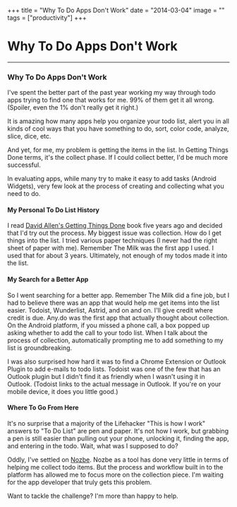 +++
title = "Why To Do Apps Don't Work"
date = "2014-03-04"
image = ""
tags = ["productivity"]
+++

# Why To Do Apps Don't Work
---- 
### Why To Do Apps Don't Work
I've spent the better part of the past year working my way through todo apps trying to find one that works for me. 99% of them get it all wrong. (Spoiler, even the 1% don't really get it right.)

It is amazing how many apps help you organize your todo list, alert you in all kinds of cool ways that you have something to do, sort, color code, analyze, slice, dice, etc.

And yet, for me, my problem is getting the items in the list. In Getting Things Done terms, it's the collect phase. If I could collect better, I'd be much more successful.

In evaluating apps, while many try to make it easy to add tasks (Android Widgets), very few look at the process of creating and collecting what you need to do.

#### My Personal To Do List History
I read [David Allen's Getting Things Done](https://www.jayschulman.com/wp-content/uploads/2014/03/ref=as_li_ss_tl?ie=UTF8&camp=1789&creative=390957&creativeASIN=0142000280&linkCode=as2&tag=schlubnet-20) book five years ago and decided that I'd try out the process. My biggest issue was collection. How do I get things into the list. I tried various paper techniques (I never had the right sheet of paper with me). Remember The Milk was the first app I used. I used that for about 3 years. Ultimately, not enough of my todos made it into the list.

#### My Search for a Better App
So I went searching for a better app. Remember The Milk did a fine job, but I had to believe there was an app that would help me get items into the list easier.
Todoist, Wunderlist, Astrid, and on and on. I'll give credit where credit is due. Any.do was the first app that actually thought about collection. On the Android platform, if you missed a phone call, a box popped up asking whether to add the call to your todo list. When I talk about the process of collection, automatically prompting me to add something to my list is groundbreaking.

I was also surprised how hard it was to find a Chrome Extension or Outlook Plugin to add e-mails to todo lists. Todoist was one of the few that has an Outlook plugin but I didn't find it as friendly when I wasn't using it in Outlook. (Todoist links to the actual message in Outlook. If you're on your mobile device, it does you little good.)

#### Where To Go From Here
It's no surprise that a majority of the Lifehacker "This is how I work" answers to "To Do List" are pen and paper. It's not how I work, but grabbing a pen is still easier than pulling out your phone, unlocking it, finding the app, and entering in the todo. Wait, what was I supposed to do?

Oddly, I've settled on [Nozbe](http://www.nozbe.com/a-jayschulman). Nozbe as a tool has done very little in terms of helping me collect todo items. But the process and workflow built in to the platform has allowed me to focus more on the collection piece.
I'm waiting for the app developer that truly gets this problem. 

Want to tackle the challenge? I'm more than happy to help.
